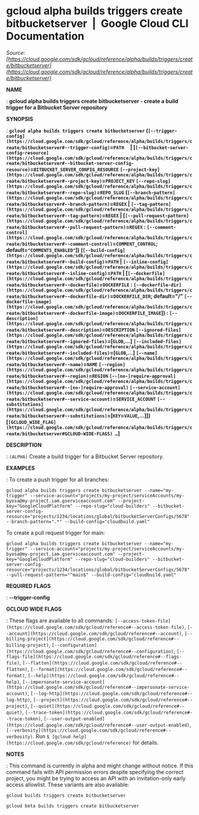 # gcloud alpha builds triggers create bitbucketserver  |  Google Cloud CLI Documentation

*Source: [https://cloud.google.com/sdk/gcloud/reference/alpha/builds/triggers/create/bitbucketserver](https://cloud.google.com/sdk/gcloud/reference/alpha/builds/triggers/create/bitbucketserver)*

**NAME**

: **gcloud alpha builds triggers create bitbucketserver - create a build trigger for a Bitbucket Server repository**

**SYNOPSIS**

: **`gcloud alpha builds triggers create bitbucketserver` (`[--trigger-config](https://cloud.google.com/sdk/gcloud/reference/alpha/builds/triggers/create/bitbucketserver#--trigger-config)`=`PATH`     | [`[--bitbucket-server-config-resource](https://cloud.google.com/sdk/gcloud/reference/alpha/builds/triggers/create/bitbucketserver#--bitbucket-server-config-resource)`=`BITBUCKET_SERVER_CONFIG_RESOURCE` `[--project-key](https://cloud.google.com/sdk/gcloud/reference/alpha/builds/triggers/create/bitbucketserver#--project-key)`=`PROJECT_KEY` `[--repo-slug](https://cloud.google.com/sdk/gcloud/reference/alpha/builds/triggers/create/bitbucketserver#--repo-slug)`=`REPO_SLUG` (`[--branch-pattern](https://cloud.google.com/sdk/gcloud/reference/alpha/builds/triggers/create/bitbucketserver#--branch-pattern)`=`REGEX` | `[--tag-pattern](https://cloud.google.com/sdk/gcloud/reference/alpha/builds/triggers/create/bitbucketserver#--tag-pattern)`=`REGEX` | [`[--pull-request-pattern](https://cloud.google.com/sdk/gcloud/reference/alpha/builds/triggers/create/bitbucketserver#--pull-request-pattern)`=`REGEX` : `[--comment-control](https://cloud.google.com/sdk/gcloud/reference/alpha/builds/triggers/create/bitbucketserver#--comment-control)`=`COMMENT_CONTROL`; default=`"COMMENTS_ENABLED"`]) (`[--build-config](https://cloud.google.com/sdk/gcloud/reference/alpha/builds/triggers/create/bitbucketserver#--build-config)`=`PATH` | `[--inline-config](https://cloud.google.com/sdk/gcloud/reference/alpha/builds/triggers/create/bitbucketserver#--inline-config)`=`PATH` | [`[--dockerfile](https://cloud.google.com/sdk/gcloud/reference/alpha/builds/triggers/create/bitbucketserver#--dockerfile)`=`DOCKERFILE` : `[--dockerfile-dir](https://cloud.google.com/sdk/gcloud/reference/alpha/builds/triggers/create/bitbucketserver#--dockerfile-dir)`=`DOCKERFILE_DIR`; default="/" `[--dockerfile-image](https://cloud.google.com/sdk/gcloud/reference/alpha/builds/triggers/create/bitbucketserver#--dockerfile-image)`=`DOCKERFILE_IMAGE`]) : `[--description](https://cloud.google.com/sdk/gcloud/reference/alpha/builds/triggers/create/bitbucketserver#--description)`=`DESCRIPTION` `[--ignored-files](https://cloud.google.com/sdk/gcloud/reference/alpha/builds/triggers/create/bitbucketserver#--ignored-files)`=[`GLOB`,…] `[--included-files](https://cloud.google.com/sdk/gcloud/reference/alpha/builds/triggers/create/bitbucketserver#--included-files)`=[`GLOB`,…] `[--name](https://cloud.google.com/sdk/gcloud/reference/alpha/builds/triggers/create/bitbucketserver#--name)`=`NAME` `[--region](https://cloud.google.com/sdk/gcloud/reference/alpha/builds/triggers/create/bitbucketserver#--region)`=`REGION` `[--[no-]require-approval](https://cloud.google.com/sdk/gcloud/reference/alpha/builds/triggers/create/bitbucketserver#--[no-]require-approval)` `[--service-account](https://cloud.google.com/sdk/gcloud/reference/alpha/builds/triggers/create/bitbucketserver#--service-account)`=`SERVICE_ACCOUNT` `[--substitutions](https://cloud.google.com/sdk/gcloud/reference/alpha/builds/triggers/create/bitbucketserver#--substitutions)`=[`KEY`=`VALUE`,…]]) [`[GCLOUD_WIDE_FLAG](https://cloud.google.com/sdk/gcloud/reference/alpha/builds/triggers/create/bitbucketserver#GCLOUD-WIDE-FLAGS) …`]**

**DESCRIPTION**

: `(ALPHA)` Create a build trigger for a Bitbucket Server repository.

**EXAMPLES**

: To create a push trigger for all branches:

```
gcloud alpha builds triggers create bitbucketserver --name="my-trigger" --service-account="projects/my-project/serviceAccounts/my-byosa@my-project.iam.gserviceaccount.com" --project-key="GoogleCloudPlatform" --repo-slug="cloud-builders" --bitbucket-server-config-resource="projects/1234/locations/global/bitbucketServerConfigs/5678" --branch-pattern=".*" --build-config="cloudbuild.yaml"
```

To create a pull request trigger for main:

```
gcloud alpha builds triggers create bitbucketserver --name="my-trigger" --service-account="projects/my-project/serviceAccounts/my-byosa@my-project.iam.gserviceaccount.com" --project-key="GoogleCloudPlatform" --repo-slug="cloud-builders" --bitbucket-server-config-resource="projects/1234/locations/global/bitbucketServerConfigs/5678" --pull-request-pattern="^main$" --build-config="cloudbuild.yaml"
```

**REQUIRED FLAGS**

: **--trigger-config**

**GCLOUD WIDE FLAGS**

: These flags are available to all commands: `[--access-token-file](https://cloud.google.com/sdk/gcloud/reference#--access-token-file)`,
`[--account](https://cloud.google.com/sdk/gcloud/reference#--account)`, `[--billing-project](https://cloud.google.com/sdk/gcloud/reference#--billing-project)`,
`[--configuration](https://cloud.google.com/sdk/gcloud/reference#--configuration)`,
`[--flags-file](https://cloud.google.com/sdk/gcloud/reference#--flags-file)`,
`[--flatten](https://cloud.google.com/sdk/gcloud/reference#--flatten)`, `[--format](https://cloud.google.com/sdk/gcloud/reference#--format)`, `[--help](https://cloud.google.com/sdk/gcloud/reference#--help)`, `[--impersonate-service-account](https://cloud.google.com/sdk/gcloud/reference#--impersonate-service-account)`,
`[--log-http](https://cloud.google.com/sdk/gcloud/reference#--log-http)`,
`[--project](https://cloud.google.com/sdk/gcloud/reference#--project)`, `[--quiet](https://cloud.google.com/sdk/gcloud/reference#--quiet)`, `[--trace-token](https://cloud.google.com/sdk/gcloud/reference#--trace-token)`, `[--user-output-enabled](https://cloud.google.com/sdk/gcloud/reference#--user-output-enabled)`,
`[--verbosity](https://cloud.google.com/sdk/gcloud/reference#--verbosity)`.
Run `$ [gcloud help](https://cloud.google.com/sdk/gcloud/reference)` for details.

**NOTES**

: This command is currently in alpha and might change without notice. If this
command fails with API permission errors despite specifying the correct project,
you might be trying to access an API with an invitation-only early access
allowlist. These variants are also available:

```
gcloud builds triggers create bitbucketserver
```

```
gcloud beta builds triggers create bitbucketserver
```